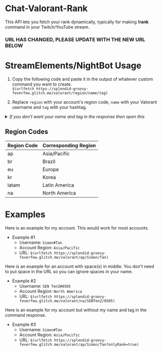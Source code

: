 # Chat-Valorant-Rank
This API lets you fetch your rank dynamically, typically for making **!rank** command in your Twitch/YouTube stream.

### URL HAS CHANGED, PLEASE UPDATE WITH THE NEW URL BELOW

# StreamElements/NightBot Usage
1. Copy the following code and paste it in the output of whatever custom command you want to create.<br>
`$(urlfetch https://splendid-groovy-feverfew.glitch.me/valorant/region/name/tag)`

2. Replace `region` with your account's region code, `name` with your Valorant username and `tag` with your hashtag.

<details>
 <summary><i>If you don't want your name and tag in the response then open this</i></summary>
 
  3. If you don't want your name and tag to be shown then add `?onlyRank=true` at the end of the URL. So the updated URL would look something like this: `$(urlfetch  https://splendid-groovy-feverfew.glitch.me/valorant/region/name/tag?onlyRank=true)`
</details>

## Region Codes

| Region Code | Corresponding Region |
| ----------- | -------------------- |
| ap          | Asia/Pacific         |
| br          | Brazil               |
| eu          | Europe               |
| kr          | Korea                |
| latam       | Latin America        |
| na          | North America        |


# Examples

Here is an example for my account. This would work for most accounts.
+ Example #1
  * Username: `Simon#Tan`
  * Account Region: `Asia/Pacific`
  * URL: `$(urlfetch https://splendid-groovy-feverfew.glitch.me/valorant/ap/Simon/Tan)`

Here is an example for an account with space(s) in middle. You don't need to put space in the URL so you can ignore spaces in your name.
+ Example #2
  * Username: `SEN TenZ#0505`
  * Account Region: `North America`
  * URL: `$(urlfetch https://splendid-groovy-feverfew.glitch.me/valorant/na/SENTenZ/0505)`
  
Here is an example for my account but without my name and tag in the command response.
+ Example #3
  * Username: `Simon#Tan`
  * Account Region: `Asia/Pacific`
  * URL: `$(urlfetch https://splendid-groovy-feverfew.glitch.me/valorant/ap/Simon/Tan?onlyRank=true)`
